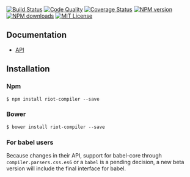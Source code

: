[![Build Status][travis-image]][travis-url]
[![Code Quality][codeclimate-image]][codeclimate-url]
[![Coverage Status][coverage-image]][coverage-url]
[![NPM version][npm-version-image]][npm-url]
[![NPM downloads][npm-downloads-image]][npm-url]
[![MIT License][license-image]][license-url]

## Documentation

- [API](doc/)

## Installation

### Npm

`$ npm install riot-compiler --save`

### Bower

`$ bower install riot-compiler --save`

### For babel users

Because changes in their API, support for babel-core through `compiler.parsers.css.es6` or a `babel` is a pending decision, a new beta version will include the final interface for babel. 


[travis-image]:https://img.shields.io/travis/riot/compiler.svg?style=flat-square
[travis-url]:https://travis-ci.org/riot/compiler
[license-image]:http://img.shields.io/badge/license-MIT-000000.svg?style=flat-square
[license-url]:LICENSE.txt
[npm-version-image]:http://img.shields.io/npm/v/riot-compiler.svg?style=flat-square
[npm-downloads-image]:http://img.shields.io/npm/dm/riot-compiler.svg?style=flat-square
[npm-url]:https://npmjs.org/package/riot-compiler
[coverage-image]:https://img.shields.io/coveralls/riot/compiler/master.svg?style=flat-square
[coverage-url]:https://coveralls.io/r/riot/compiler/?branch=master
[codeclimate-image]:https://img.shields.io/codeclimate/github/riot/compiler.svg?style=flat-square
[codeclimate-url]:https://codeclimate.com/github/riot/compiler

